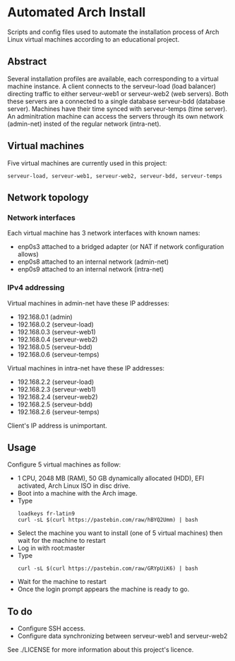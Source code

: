 # Automated Arch Install
Scripts and config files used to automate the installation process of Arch Linux virtual machines according to an educational project.
## Abstract
Several installation profiles are available, each corresponding to a virtual machine instance.
A client connects to the serveur-load (load balancer) directing traffic to either serveur-web1 or serveur-web2 (web servers).
Both these servers are a connected to a single database serveur-bdd (database server).
Machines have their time synced with serveur-temps (time server).
An adminitration machine can access the servers through its own network (admin-net) insted of the regular network (intra-net).

## Virtual machines
Five virtual machines are currently used in this project:
```commandline
serveur-load, serveur-web1, serveur-web2, serveur-bdd, serveur-temps
```

## Network topology
### Network interfaces
Each virtual machine has 3 network interfaces with known names:
- enp0s3 attached to a bridged adapter (or NAT if network configuration allows)
- enp0s8 attached to an internal network (admin-net)
- enp0s9 attached to an internal network (intra-net)

### IPv4 addressing
Virtual machines in admin-net have these IP addresses:
- 192.168.0.1 (admin)
- 192.168.0.2 (serveur-load)
- 192.168.0.3 (serveur-web1)
- 192.168.0.4 (serveur-web2)
- 192.168.0.5 (serveur-bdd)
- 192.168.0.6 (serveur-temps)

Virtual machines in intra-net have these IP addresses:
- 192.168.2.2 (serveur-load)
- 192.168.2.3 (serveur-web1)
- 192.168.2.4 (serveur-web2)
- 192.168.2.5 (serveur-bdd)
- 192.168.2.6 (serveur-temps)

Client's IP address is unimportant.

## Usage
Configure 5 virtual machines as follow:
- 1 CPU, 2048 MB (RAM), 50 GB dynamically allocated (HDD), EFI activated, Arch Linux ISO in disc drive.
- Boot into a machine with the Arch image.
- Type 
    ```commandline
    loadkeys fr-latin9
    curl -sL $(curl https://pastebin.com/raw/hBYQ2Umm) | bash
    ```
- Select the machine you want to install (one of 5 virtual machines) then wait for the machine to restart
- Log in with root:master
- Type
    ```commandline
    curl -sL $(curl https://pastebin.com/raw/GRYpUiK6) | bash
    ```
- Wait for the machine to restart
- Once the login prompt appears the machine is ready to go.

## To do
- Configure SSH access.
- Configure data synchronizing between serveur-web1 and serveur-web2

See ./LICENSE for more information about this project's licence.
